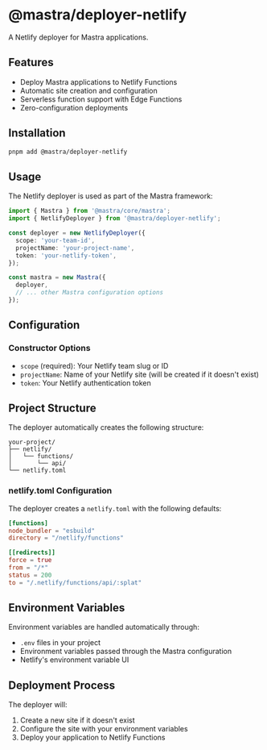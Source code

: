 # @mastra/deployer-netlify

A Netlify deployer for Mastra applications.

## Features

- Deploy Mastra applications to Netlify Functions
- Automatic site creation and configuration
- Serverless function support with Edge Functions
- Zero-configuration deployments

## Installation

```bash
pnpm add @mastra/deployer-netlify
```

## Usage

The Netlify deployer is used as part of the Mastra framework:

```typescript
import { Mastra } from '@mastra/core/mastra';
import { NetlifyDeployer } from '@mastra/deployer-netlify';

const deployer = new NetlifyDeployer({
  scope: 'your-team-id',
  projectName: 'your-project-name',
  token: 'your-netlify-token',
});

const mastra = new Mastra({
  deployer,
  // ... other Mastra configuration options
});
```

## Configuration

### Constructor Options

- `scope` (required): Your Netlify team slug or ID
- `projectName`: Name of your Netlify site (will be created if it doesn't exist)
- `token`: Your Netlify authentication token

## Project Structure

The deployer automatically creates the following structure:

```
your-project/
├── netlify/
│   └── functions/
│       └── api/
└── netlify.toml
```

### netlify.toml Configuration

The deployer creates a `netlify.toml` with the following defaults:

```toml
[functions]
node_bundler = "esbuild"
directory = "/netlify/functions"

[[redirects]]
force = true
from = "/*"
status = 200
to = "/.netlify/functions/api/:splat"
```

## Environment Variables

Environment variables are handled automatically through:

- `.env` files in your project
- Environment variables passed through the Mastra configuration
- Netlify's environment variable UI

## Deployment Process

The deployer will:

1. Create a new site if it doesn't exist
2. Configure the site with your environment variables
3. Deploy your application to Netlify Functions
